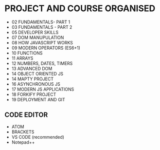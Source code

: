 # PROJECT AND COURSE ORGANISED

- 02 FUNDAMENTALS- PART 1
- 03 FUNDAMENTALS - PART 2
- 05 DEVELOPER SKILLS
- 07 DOM MANUPULATION
- 08 HOW JAVASCRIPT WORKS
- 09 MODERN OPERATORS (ES6+1)
- 10 FUNCTIONS
- 11 ARRAYS
- 12 NUMBERS, DATES, TIMERS
- 13 ADVANCED DOM
- 14 OBJECT ORIENTED JS
- 14 MAPTY PROJECT
- 16 ASYNCHRONOUS JS
- 17 MODERN JS APPLICATIONS
- 18 FORKIFY PROJECT
- 19 DEPLOYMENT AND GIT

## CODE EDITOR

- ATOM
- BRACKETS
- VS CODE (recommended)
- Notepad++

